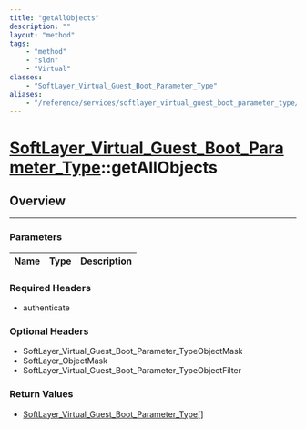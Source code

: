 ```yaml
---
title: "getAllObjects"
description: ""
layout: "method"
tags:
    - "method"
    - "sldn"
    - "Virtual"
classes:
    - "SoftLayer_Virtual_Guest_Boot_Parameter_Type"
aliases:
    - "/reference/services/softlayer_virtual_guest_boot_parameter_type/getAllObjects"
---
```

# [SoftLayer_Virtual_Guest_Boot_Parameter_Type](/reference/services/SoftLayer_Virtual_Guest_Boot_Parameter_Type)::getAllObjects





## Overview 


-----

### Parameters 
|Name | Type | Description |
| --- | --- | --- |


### Required Headers
* authenticate


### Optional Headers
* SoftLayer_Virtual_Guest_Boot_Parameter_TypeObjectMask
* SoftLayer_ObjectMask
* SoftLayer_Virtual_Guest_Boot_Parameter_TypeObjectFilter

### Return Values
* <a href='/reference/datatypes/SoftLayer_Virtual_Guest_Boot_Parameter_Type'>SoftLayer_Virtual_Guest_Boot_Parameter_Type[] </a>




